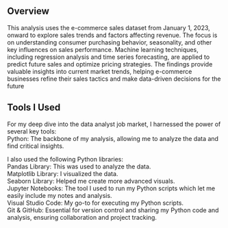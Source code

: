 Overview
--------
This analysis uses the e-commerce sales dataset from January 1, 2023, onward to explore sales trends and factors affecting revenue. The focus is on understanding consumer purchasing behavior, seasonality, and other key influences on sales performance. Machine learning techniques, including regression analysis and time series forecasting, are applied to predict future sales and optimize pricing strategies. The findings provide valuable insights into current market trends, helping e-commerce businesses refine their sales tactics and make data-driven decisions for the future


Tools I Used 
------------
For my deep dive into the data analyst job market, I harnessed the power of several key tools:<br>
Python: The backbone of my analysis, allowing me to analyze the data and find critical insights.

I also used the following Python libraries: <br>
Pandas Library: This was used to analyze the data. <br>
Matplotlib Library: I visualized the data. <br>
Seaborn Library: Helped me create more advanced visuals. <br>
Jupyter Notebooks: The tool I used to run my Python scripts which let me easily include my notes and analysis. <br>
Visual Studio Code: My go-to for executing my Python scripts. <br>
Git & GitHub: Essential for version control and sharing my Python code and analysis, ensuring collaboration and project tracking.

